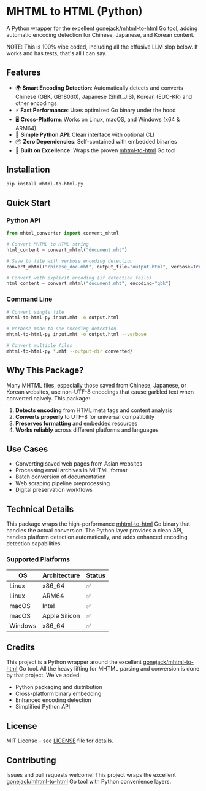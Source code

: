 # MHTML to HTML (Python)

A Python wrapper for the excellent [gonejack/mhtml-to-html](https://github.com/gonejack/mhtml-to-html) Go tool, adding automatic encoding detection for Chinese, Japanese, and Korean content.

NOTE: This is 100% vibe coded, including all the effusive LLM slop below. It works and has tests, that's all I can say.

## Features

- 🌍 **Smart Encoding Detection**: Automatically detects and converts Chinese (GBK, GB18030), Japanese (Shift_JIS), Korean (EUC-KR) and other encodings
- ⚡ **Fast Performance**: Uses optimized Go binary under the hood
- 🖥️ **Cross-Platform**: Works on Linux, macOS, and Windows (x64 & ARM64)
- 🐍 **Simple Python API**: Clean interface with optional CLI
- 📦 **Zero Dependencies**: Self-contained with embedded binaries
- 🙏 **Built on Excellence**: Wraps the proven [mhtml-to-html](https://github.com/gonejack/mhtml-to-html) Go tool

## Installation

```bash
pip install mhtml-to-html-py
```

## Quick Start

### Python API

```python
from mhtml_converter import convert_mhtml

# Convert MHTML to HTML string
html_content = convert_mhtml("document.mht")

# Save to file with verbose encoding detection
convert_mhtml("chinese_doc.mht", output_file="output.html", verbose=True)

# Convert with explicit encoding (if detection fails)
html_content = convert_mhtml("document.mht", encoding="gbk")
```

### Command Line

```bash
# Convert single file
mhtml-to-html-py input.mht -o output.html

# Verbose mode to see encoding detection
mhtml-to-html-py input.mht -o output.html --verbose

# Convert multiple files
mhtml-to-html-py *.mht --output-dir converted/
```

## Why This Package?

Many MHTML files, especially those saved from Chinese, Japanese, or Korean websites, use non-UTF-8 encodings that cause garbled text when converted naively. This package:

1. **Detects encoding** from HTML meta tags and content analysis
2. **Converts properly** to UTF-8 for universal compatibility  
3. **Preserves formatting** and embedded resources
4. **Works reliably** across different platforms and languages

## Use Cases

- Converting saved web pages from Asian websites
- Processing email archives in MHTML format
- Batch conversion of documentation
- Web scraping pipeline preprocessing
- Digital preservation workflows

## Technical Details

This package wraps the high-performance [mhtml-to-html](https://github.com/gonejack/mhtml-to-html) Go binary that handles the actual conversion. The Python layer provides a clean API, handles platform detection automatically, and adds enhanced encoding detection capabilities.

### Supported Platforms

| OS | Architecture | Status |
|---|---|---|
| Linux | x86_64 | ✅ |
| Linux | ARM64 | ✅ |
| macOS | Intel | ✅ |
| macOS | Apple Silicon | ✅ |
| Windows | x86_64 | ✅ |

## Credits

This project is a Python wrapper around the excellent [gonejack/mhtml-to-html](https://github.com/gonejack/mhtml-to-html) Go tool. All the heavy lifting for MHTML parsing and conversion is done by that project. We've added:

- Python packaging and distribution
- Cross-platform binary embedding
- Enhanced encoding detection
- Simplified Python API

## License

MIT License - see [LICENSE](LICENSE) file for details.

## Contributing

Issues and pull requests welcome! This project wraps the excellent [gonejack/mhtml-to-html](https://github.com/gonejack/mhtml-to-html) Go tool with Python convenience layers. 